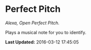 # Perfect Pitch
*Alexa, Open Perfect Pitch.*

Plays a musical note for you to identify.

**Last Updated:** 2016-03-12 17:45:05
